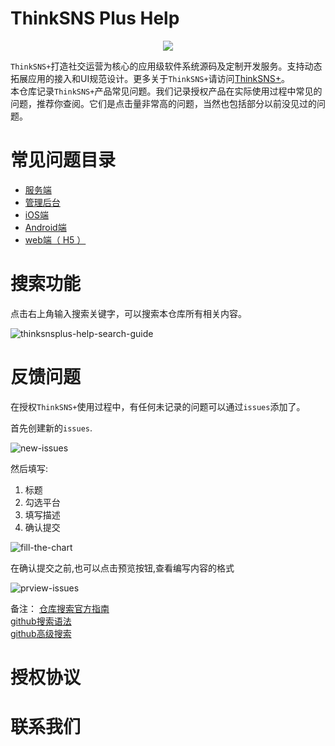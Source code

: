 # ThinkSNS Plus Help

<p align="center"><img src="public/plus.png"></p>

`ThinkSNS+`打造社交运营为核心的应用级软件系统源码及定制开发服务。支持动态拓展应用的接入和UI规范设计。更多关于`ThinkSNS+`请访问[ThinkSNS+](http://www.thinksns.com/index.html)。</br>
本仓库记录`ThinkSNS+`产品常见问题。我们记录授权产品在实际使用过程中常见的问题，推荐你查阅。它们是点击量非常高的问题，当然也包括部分以前没见过的问题。</br>

# 常见问题目录

* [服务端]()
* [管理后台]()
* [iOS端]()
* [Android端]()
* [web端（ H5 ）]()

# 搜索功能

点击右上角输入搜索关键字，可以搜索本仓库所有相关内容。

![thinksnsplus-help-search-guide](http://orktyepkm.bkt.clouddn.com/thinksnsplus-help-search-guide.png?watermark/1/image/aHR0cDovL29ya3hra296di5ia3QuY2xvdWRkbi5jb20vVFMrc2h1aXlpbi5wbmc=/dissolve/100/gravity/SouthEast/dx/15/dy/15|imageslim)

# 反馈问题

在授权`ThinkSNS+`使用过程中，有任何未记录的问题可以通过`issues`添加了。

首先创建新的`issues`.

![new-issues](http://orktyepkm.bkt.clouddn.com/new-issues.png?watermark/1/image/aHR0cDovL29ya3hra296di5ia3QuY2xvdWRkbi5jb20vVFMrc2h1aXlpbi5wbmc=/dissolve/100/gravity/SouthEast/dx/15/dy/15|imageslim)

然后填写:

1. 标题
2. 勾选平台
3. 填写描述
4. 确认提交

![fill-the-chart](http://orktyepkm.bkt.clouddn.com/fill-the-chart.png?watermark/1/image/aHR0cDovL29ya3hra296di5ia3QuY2xvdWRkbi5jb20vVFMrc2h1aXlpbi5wbmc=/dissolve/100/gravity/SouthEast/dx/15/dy/15|imageslim)

在确认提交之前,也可以点击预览按钮,查看编写内容的格式

![prview-issues](http://orktyepkm.bkt.clouddn.com/prview-issues.png?watermark/1/image/aHR0cDovL29ya3hra296di5ia3QuY2xvdWRkbi5jb20vVFMrc2h1aXlpbi5wbmc=/dissolve/100/gravity/SouthEast/dx/15/dy/15|imageslim)


备注：
[仓库搜索官方指南](https://help.github.com/articles/searching-repositories/)</br>
[github搜索语法](https://help.github.com/articles/search-syntax/)</br>
[github高级搜索](https://help.github.com/articles/advanced-search/)</br>


# 授权协议

# 联系我们

